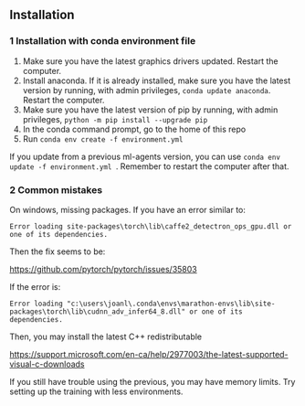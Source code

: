 ## Installation

### 1 Installation with conda environment file

1. Make sure you have the latest graphics drivers updated. Restart the computer.
2. Install anaconda. If it is already installed, make sure you have the latest version by running, with admin privileges, `conda update anaconda`. Restart the computer.
3. Make sure you have the latest version of pip by running, with admin privileges, `python -m pip install --upgrade pip`
4. In the conda command prompt, go to the home of this repo
5. Run `conda env create -f environment.yml `



If you update from a previous ml-agents version, you can use `conda env update -f environment.yml `. Remember to restart the computer after that.





### 2 Common mistakes

On windows,  missing packages. If you have an error similar to:



`Error loading site-packages\torch\lib\caffe2_detectron_ops_gpu.dll or one of its dependencies.`

Then the fix seems to be:

https://github.com/pytorch/pytorch/issues/35803

If the error is:

`Error loading "c:\users\joanl\.conda\envs\marathon-envs\lib\site-packages\torch\lib\cudnn_adv_infer64_8.dll" or one of its dependencies.`

Then, you may install the latest C++ redistributable



https://support.microsoft.com/en-ca/help/2977003/the-latest-supported-visual-c-downloads 



If you still have trouble using the previous, you may have memory limits. Try setting up the training with less environments.